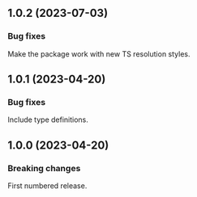 ## 1.0.2 (2023-07-03)

### Bug fixes

Make the package work with new TS resolution styles.

## 1.0.1 (2023-04-20)

### Bug fixes

Include type definitions.

## 1.0.0 (2023-04-20)

### Breaking changes

First numbered release.
